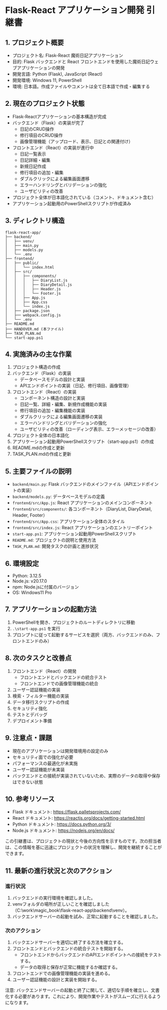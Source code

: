 # Flask-React アプリケーション開発 引継書

## 1. プロジェクト概要
- プロジェクト名: Flask-React 魔術日記アプリケーション
- 目的: Flask バックエンドと React フロントエンドを使用した魔術日記ウェブアプリケーションの開発
- 開発言語: Python (Flask), JavaScript (React)
- 開発環境: Windows 11, PowerShell
- 環境: 日本語。作成ファイルやコメントは全て日本語で作成・編集する

## 2. 現在のプロジェクト状態
- Flask-Reactアプリケーションの基本構造が完成
- バックエンド（Flask）の実装が完了
  - 日記のCRUD操作
  - 修行項目のCRUD操作
  - 画像管理機能（アップロード、表示、日記との関連付け）
- フロントエンド（React）の実装が進行中
  - 日記一覧表示
  - 日記詳細・編集
  - 新規日記作成
  - 修行項目の追加・編集
  - ダブルクリックによる編集画面遷移
  - エラーハンドリングとバリデーションの強化
  - ユーザビリティの改善
- プロジェクト全体が日本語化されている（コメント、ドキュメント含む）
- アプリケーション起動用のPowerShellスクリプトが作成済み

## 3. ディレクトリ構造
```
flask-react-app/
├── backend/
│   ├── venv/
│   ├── main.py
│   ├── models.py
│   └── .env
├── frontend/
│   ├── public/
│   │   └── index.html
│   ├── src/
│   │   ├── components/
│   │   │   ├── DiaryList.js
│   │   │   ├── DiaryDetail.js
│   │   │   ├── Header.js
│   │   │   └── Footer.js
│   │   ├── App.js
│   │   ├── App.css
│   │   └── index.js
│   ├── package.json
│   ├── webpack.config.js
│   └── .env
├── README.md
├── HANDOVER.md (本ファイル)
├── TASK_PLAN.md
└── start-app.ps1
```

## 4. 実施済みの主な作業
1. プロジェクト構造の作成
2. バックエンド（Flask）の実装
   - データベースモデルの設計と実装
   - APIエンドポイントの実装（日記、修行項目、画像管理）
3. フロントエンド（React）の実装
   - コンポーネント構造の設計と実装
   - 日記一覧、詳細・編集、新規作成機能の実装
   - 修行項目の追加・編集機能の実装
   - ダブルクリックによる編集画面遷移の実装
   - エラーハンドリングとバリデーションの強化
   - ユーザビリティの改善（ローディング表示、エラーメッセージの改善）
4. プロジェクト全体の日本語化
5. アプリケーション起動用PowerShellスクリプト（start-app.ps1）の作成
6. README.mdの作成と更新
7. TASK_PLAN.mdの作成と更新

## 5. 主要ファイルの説明
- `backend/main.py`: Flask バックエンドのメインファイル（APIエンドポイントの実装）
- `backend/models.py`: データベースモデルの定義
- `frontend/src/App.js`: React アプリケーションのメインコンポーネント
- `frontend/src/components/`: 各コンポーネント（DiaryList, DiaryDetail, Header, Footer）
- `frontend/src/App.css`: アプリケーション全体のスタイル
- `frontend/src/index.js`: React アプリケーションのエントリーポイント
- `start-app.ps1`: アプリケーション起動用PowerShellスクリプト
- `README.md`: プロジェクトの説明と使用方法
- `TASK_PLAN.md`: 開発タスクの計画と進捗状況

## 6. 環境設定
- Python: 3.12.5
- Node.js: v20.17.0
- npm: Node.jsに付属のバージョン
- OS: Windows11 Pro

## 7. アプリケーションの起動方法
1. PowerShellを開き、プロジェクトのルートディレクトリに移動
2. `.\start-app.ps1` を実行
3. プロンプトに従って起動するサービスを選択（両方、バックエンドのみ、フロントエンドのみ）

## 8. 次のタスクと改善点
1. フロントエンド（React）の開発
   - フロントエンドとバックエンドの統合テスト
   - フロントエンドでの画像管理機能の統合
2. ユーザー認証機能の実装
3. 検索・フィルター機能の実装
4. データ移行スクリプトの作成
5. セキュリティ強化
6. テストとデバッグ
7. デプロイメント準備

## 9. 注意点・課題
- 現在のアプリケーションは開発環境用の設定のみ
- セキュリティ面での強化が必要
- パフォーマンスの最適化が未実施
- ユーザー認証機能が未実装
- バックエンドとの接続が実装されていないため、実際のデータの取得や保存はできない状態

## 10. 参考リソース
- Flask ドキュメント: https://flask.palletsprojects.com/
- React ドキュメント: https://reactjs.org/docs/getting-started.html
- Python ドキュメント: https://docs.python.org/3/
- Node.js ドキュメント: https://nodejs.org/en/docs/

この引継書は、プロジェクトの現状と今後の方向性を示すものです。次の担当者は、この情報を基に迅速にプロジェクトの状況を理解し、開発を継続することができます。

## 11. 最新の進行状況と次のアクション

### 進行状況
1. バックエンドの実行環境を確認しました。
2. venvフォルダの場所が正しいことを確認しました（C:\work\magic_book\flask-react-app\backend\venv）。
3. バックエンドサーバーの起動を試み、正常に起動することを確認しました。

### 次のアクション
1. バックエンドサーバーを適切に終了する方法を確立する。
2. フロントエンドとバックエンドの統合テストを開始する。
   - フロントエンドからバックエンドのAPIエンドポイントへの接続をテストする。
   - データの取得と保存が正常に機能するか確認する。
3. フロントエンドでの画像管理機能の実装を進める。
4. ユーザー認証機能の設計と実装を開始する。

注意: バックエンドサーバーの起動と終了に関して、適切な手順を確立し、文書化する必要があります。これにより、開発作業やテストがスムーズに行えるようになります。